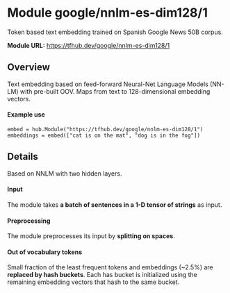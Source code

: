 # Module google/nnlm-es-dim128/1
Token based text embedding trained on Spanish Google News 50B corpus.

**Module URL:** https://tfhub.dev/google/nnlm-es-dim128/1

## Overview

Text embedding based on feed-forward Neural-Net Language Models (NN-LM) with
pre-built OOV. Maps from text to 128-dimensional embedding vectors.

#### Example use
```
embed = hub.Module("https://tfhub.dev/google/nnlm-es-dim128/1")
embeddings = embed(["cat is on the mat", "dog is in the fog"])
```

## Details
Based on NNLM with two hidden layers.

#### Input
The module takes **a batch of sentences in a 1-D tensor of strings** as input.

#### Preprocessing
The module preprocesses its input by **splitting on spaces**.

#### Out of vocabulary tokens
Small fraction of the least frequent tokens and embeddings (~2.5%) are
**replaced by hash buckets**. Each has bucket is initialized using the remaining
embedding vectors that hash to the same bucket.
